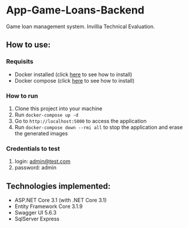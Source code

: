 # App-Game-Loans-Backend
Game loan management system. Invillia Technical Evaluation.

## How to use:
### Requisits
* Docker installed (click [here](https://docs.docker.com/get-docker/) to see how to install)
* Docker compose (click [here](https://docs.docker.com/compose/install/) to see how to install)
### How to run
1. Clone this project into your machine
2. Run `docker-compose up -d`
3. Go to `http://localhost:5000` to access the application
4. Run `docker-compose down --rmi all` to stop the application and erase the generated images

### Credentials to test
1. login: admin@test.com
2. password: admin

## Technologies implemented:
* ASP.NET Core 3.1 (with .NET Core 3.1)
* Entity Framework Core 3.1.9
* Swagger UI 5.6.3
* SqlServer Express
